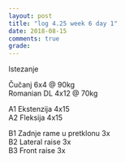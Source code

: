 ```yaml
---
layout: post
title: "log 4.25 week 6 day 1"
date: 2018-08-15
comments: true
grade:
---
```


Istezanje

Čučanj 6x4 @ 90kg    
Romanian DL 4x12 @ 70kg    

A1 Ekstenzija 4x15   
A2 Fleksija 4x15     

B1 Zadnje rame u pretklonu 3x     
B2 Lateral raise 3x   
B3 Front raise 3x  
